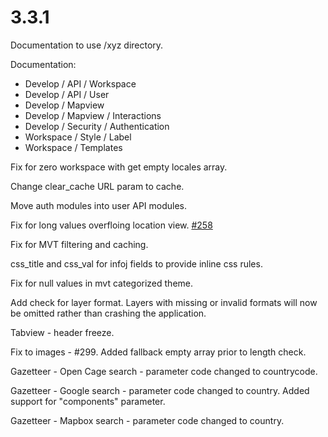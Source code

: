 # 3.3.1

Documentation to use /xyz directory.

Documentation:

  - Develop / API / Workspace
  - Develop / API / User
  - Develop / Mapview
  - Develop / Mapview / Interactions
  - Develop / Security / Authentication
  - Workspace / Style / Label
  - Workspace / Templates

Fix for zero workspace with get empty locales array.

Change clear_cache URL param to cache.

Move auth modules into user API modules.

Fix for long values overfloing location view. [#258](https://github.com/GEOLYTIX/xyz/issues/258)

Fix for MVT filtering and caching.

css_title and css_val for infoj fields to provide inline css rules.

Fix for null values in mvt categorized theme.

Add check for layer format. Layers with missing or invalid formats will now be omitted rather than crashing the application.

Tabview - header freeze.

Fix to images - #299. Added fallback empty array prior to length check.

Gazetteer - Open Cage search - parameter code changed to countrycode.

Gazetteer - Google search - parameter code changed to country. Added support for "components" parameter.

Gazetteer - Mapbox search - parameter code changed to country.
